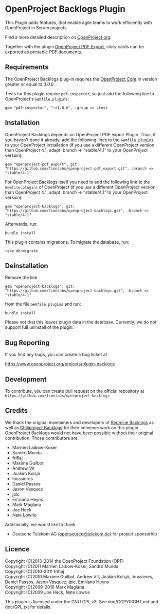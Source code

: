 OpenProject Backlogs Plugin
===========================

This Plugin adds features, that enable agile teams to work efficiently with
OpenProject in Scrum projects.

Find a more detailed description on [OpenProject.org](https://www.openproject.org/projects/openproject/wiki/Agile_teams).

Together with the plugin [OpenProject PDF Export](https://www.openproject.org/projects/pdf-export), story cards can be exported as printable PDF documents.

Requirements
------------

The OpenProject Backlogs plug-in requires the [OpenProject Core](https://github.com/opf/openproject/) in
version greater or equal to *3.0.0*.

Tests for this plugin require `pdf-inspector`, so just add the following line to
OpenProject's `Gemfile.plugins`:

`gem "pdf-inspector", "~>1.0.0", :group => :test`


Installation
------------

OpenProject Backlogs depends on OpenProject PDF export Plugin. Thus, if you haven't done
it already, add the following lines to the `Gemfile.plugins` to your OpenProject installation (if you use a different OpenProject version than OpenProject 4.1, adapt :branch => "stable/4.1" to your OpenProject version):

`gem "openproject-pdf_export", git: "https://github.com/finnlabs/openproject-pdf_export.git", :branch => "stable/4.1"`

For OpenProject Backlogs itself you need to add the following line to the
`Gemfile.plugins` of OpenProject (if you use a different OpenProject version than OpenProject 4.1, adapt :branch => "stable/4.1" to your OpenProject version):

`gem "openproject-backlogs", git: "https://github.com/finnlabs/openproject-backlogs.git", :branch => "stable/4.1"`

Afterwards, run:

`bundle install`

This plugin contains migrations. To migrate the database, run:

`rake db:migrate`


Deinstallation
--------------

Remove the line

`gem "openproject-backlogs", git: "https://github.com/finnlabs/openproject-backlogs.git", :branch => "stable/4.1"`

from the file `Gemfile.plugins` and run:

`bundle install`

Please not that this leaves plugin data in the database. Currently, we do not
support full uninstall of the plugin.


Bug Reporting
-------------

If you find any bugs, you can create a bug ticket at

https://www.openproject.org/projects/plugin-backlogs


Development
-----------

To contribute, you can create pull request on the official repository at
`https://github.com/finnlabs/openproject-backlogs`


Credits
-------

We thank the original maintainers and developers of [Redmine
Backlogs](http://www.redminebacklogs.net/) as well as
[Chiliproject Backlogs](https://github.com/finnlabs/chiliproject_backlogs) for
their immense work on this plugin. OpenProject Backlogs would not have been
possible without their original contribution. Those contributors are:

* Marnen Laibow-Koser
* Sandro Munda
* friflaj
* Maxime Guilbot
* Andrew Vit
* Joakim Kolsjö
* ibussieres
* Daniel Passos
* Jason Vasquez
* jpic
* Emiliano Heyns
* Mark Maglana
* Joe Heck
* Nate Lowrie

Additionally, we would like to thank

* Deutsche Telekom AG (opensource@telekom.de) for project sponsorhip

Licence
-------

Copyright (C)2013-2014 the OpenProject Foundation (OPF)<br />
Copyright (C)2011 Marnen Laibow-Koser, Sandro Munda<br />
Copyright (C)2010-2011 friflaj<br />
Copyright (C)2010 Maxime Guilbot, Andrew Vit, Joakim Kolsjö, ibussieres, Daniel Passos, Jason Vasquez, jpic, Emiliano Heyns<br />
Copyright (C)2009-2010 Mark Maglana<br />
Copyright (C)2009 Joe Heck, Nate Lowrie

This plugin is licensed under the GNU GPL v3. See doc/COPYRIGHT.md and doc/GPL.txt for details.
